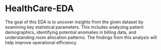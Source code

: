 # HealthCare-EDA
The goal of this EDA is to uncover insights from the given dataset by examining key statistical parameters. This includes analyzing patient demographics, identifying potential anomalies in billing data, and understanding room allocation patterns. The findings from this analysis will help improve operational efficiency.
